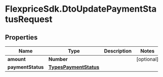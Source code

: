 # FlexpriceSdk.DtoUpdatePaymentStatusRequest

## Properties

Name | Type | Description | Notes
------------ | ------------- | ------------- | -------------
**amount** | **Number** |  | [optional] 
**paymentStatus** | [**TypesPaymentStatus**](TypesPaymentStatus.md) |  | 



